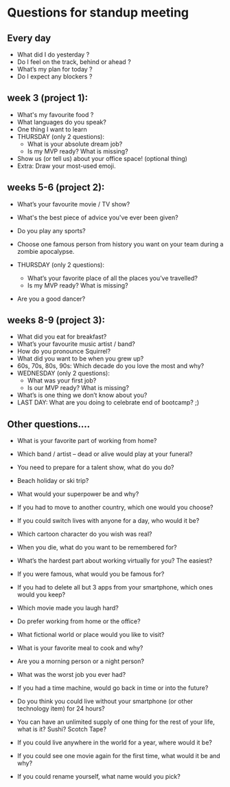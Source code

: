 

# Questions for standup meeting

## Every day
- What did I do yesterday ?
- Do I feel on the track, behind or ahead ?
- What’s my plan for today ?
- Do I expect any blockers ?


## week 3 (project 1):

- What's my favourite food ?
- What languages do you speak?
- One thing I want to learn
- THURSDAY (only 2 questions):
  - What is your absolute dream job?
  - Is my MVP ready? What is missing?
- Show us (or tell us) about your office space! (optional thing)
- Extra: Draw your most-used emoji.


## weeks 5-6 (project 2):
- What’s your favourite movie / TV show?
- What's the best piece of advice you've ever been given?
- Do you play any sports?
- Choose one famous person from history you want on your team during a zombie apocalypse.
- THURSDAY (only 2 questions):
  - What’s your favorite place of all the places you’ve travelled?
  - Is my MVP ready? What is missing?
  <!-- 
  Refresh MVP requirements:
  - Your React app must perform all CRUD operations on that API (Create, Read, Update, Delete)
  - Responsive (mobile + desktop)
  - Deployed & fully working in production.
  -->

  <!-- @todo: create checklist for p2 (so that they test themselves)  -->
- Are you a good dancer?


## weeks 8-9 (project 3):
- What did you eat for breakfast?
- What’s your favourite music artist / band?
- How do you pronounce Squirrel?
- What did you want to be when you grew up?
- 60s, 70s, 80s, 90s: Which decade do you love the most and why?
- WEDNESDAY (only 2 questions):
  - What was your first job?
  - Is our MVP ready? What is missing?
  <!-- MVP Checklist p3: https://codepen.io/luisjunco/full/gOywmQv  -->
- What’s is one thing we don’t know about you?
- LAST DAY: What are you doing to celebrate end of bootcamp? ;)


## Other questions....

- What is your favorite part of working from home?
- Which band / artist – dead or alive would play at your funeral?
- You need to prepare for a talent show, what do you do?
- Beach holiday or ski trip?
- What would your superpower be and why?
- If you had to move to another country, which one would you choose?
- If you could switch lives with anyone for a day, who would it be?
- Which cartoon character do you wish was real?
- When you die, what do you want to be remembered for?
- What’s the hardest part about working virtually for you? The easiest?
- If you were famous, what would you be famous for?
- If you had to delete all but 3 apps from your smartphone, which ones would you keep?

- Which movie made you laugh hard?
- Do prefer working from home or the office?
- What fictional world or place would you like to visit?
- What is your favorite meal to cook and why?
- Are you a morning person or a night person?


- What was the worst job you ever had?
- If you had a time machine, would go back in time or into the future?
- Do you think you could live without your smartphone (or other technology item) for 24 hours?
- You can have an unlimited supply of one thing for the rest of your life, what is it? Sushi? Scotch Tape?
- If you could live anywhere in the world for a year, where would it be?
- If you could see one movie again for the first time, what would it be and why?
- If you could rename yourself, what name would you pick?

